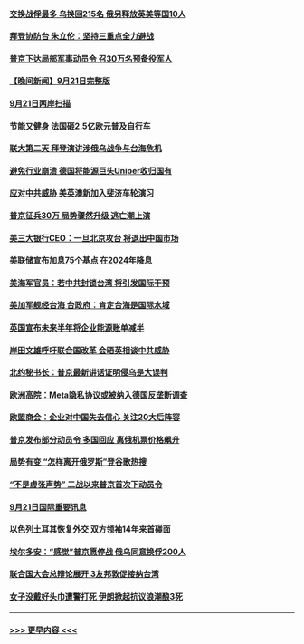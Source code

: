 #### [交换战俘最多 乌换回215名 俄另释放英美等国10人](../pages/prog202/a103534133.md?t=09221201) 
#### [拜登协防台 朱立伦：坚持三重点全力避战](../pages/prog202/a103534149.md?t=09221201) 
#### [普京下达局部军事动员令 召30万名预备役军人](../pages/prog202/a103534151.md?t=09221201) 
#### [【晚间新闻】9月21日完整版](../pages/prog202/a103534088.md?t=09221201) 
#### [9月21日两岸扫描](../pages/prog202/a103533986.md?t=09221201) 
#### [节能又健身 法国砸2.5亿欧元普及自行车](../pages/prog202/a103533994.md?t=09221201) 
#### [联大第二天 拜登演讲涉俄乌战争与台海危机](../pages/prog202/a103533967.md?t=09221201) 
#### [避免行业崩溃 德国将能源巨头Uniper收归国有](../pages/prog202/a103533969.md?t=09221201) 
#### [应对中共威胁 美英澳新加入斐济车轮演习](../pages/prog202/a103533978.md?t=09221201) 
#### [普京征兵30万 局势骤然升级 逃亡潮上演](../pages/prog202/a103533976.md?t=09221201) 
#### [美三大银行CEO：一旦北京攻台 将退出中国市场](../pages/prog202/a103533867.md?t=09221201) 
#### [美联储宣布加息75个基点 在2024年降息](../pages/prog202/a103533718.md?t=09221201) 
#### [美海军官员：若中共封锁台湾 将引发国际干预](../pages/prog202/a103533822.md?t=09221201) 
#### [美加军舰经台海 台政府：肯定台海是国际水域](../pages/prog202/a103533762.md?t=09221201) 
#### [英国宣布未来半年将企业能源账单减半](../pages/prog202/a103533773.md?t=09221201) 
#### [岸田文雄呼吁联合国改革 会晤英相谈中共威胁](../pages/prog202/a103533766.md?t=09221201) 
#### [北约秘书长：普京最新讲话证明侵乌是大误判](../pages/prog202/a103533620.md?t=09221201) 
#### [欧洲高院：Meta隐私协议或被纳入德国反垄断调查](../pages/prog202/a103533702.md?t=09221201) 
#### [欧盟商会：企业对中国失去信心 关注20大后阵容](../pages/prog202/a103533592.md?t=09221201) 
#### [普京发布部分动员令 多国回应 离俄机票价格飙升](../pages/prog202/a103533478.md?t=09221201) 
#### [局势有变 “怎样离开俄罗斯”登谷歌热搜](../pages/prog202/a103533484.md?t=09221201) 
#### [“不是虚张声势” 二战以来普京首次下动员令](../pages/prog202/a103533493.md?t=09221201) 
#### [9月21日国际重要讯息](../pages/prog202/a103533460.md?t=09221201) 
#### [以色列土耳其恢复外交 双方领袖14年来首碰面](../pages/prog202/a103533403.md?t=09221201) 
#### [埃尔多安：“感觉”普京愿停战 俄乌同意换俘200人](../pages/prog202/a103533355.md?t=09221201) 
#### [联合国大会总辩论展开 3友邦敦促接纳台湾](../pages/prog202/a103533356.md?t=09221201) 
#### [女子没戴好头巾遭警打死 伊朗掀起抗议浪潮酿3死](../pages/prog202/a103533322.md?t=09221201) 

----
#### [ >>> 更早内容 <<< ](../indexes/prog202-earlier.md)
